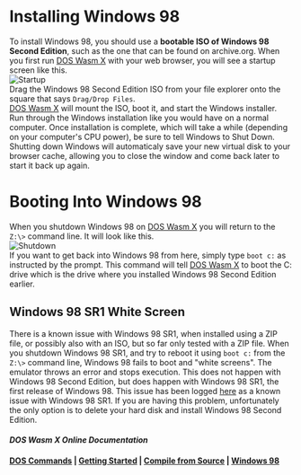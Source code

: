 # Installing Windows 98
To install Windows 98, you should use a __bootable ISO of Windows 98 Second Edition__, such as the one that can be found on archive.org.
When you first run [DOS Wasm X](https://github.com/nbarkhina/DosWasmX) with your web browser, you will see a startup screen like this.<br/>
![Startup](https://nbarkhina.github.io/DosWasmX/win98-01-start.png)<br/>
Drag the Windows 98 Second Edition ISO from your file explorer onto the square that says `Drag/Drop Files`.<br/>
[DOS Wasm X](https://github.com/nbarkhina/DosWasmX) will mount the ISO, boot it, and start the Windows installer.<br/>
Run through the Windows installation like you would have on a normal computer.
Once installation is complete, which will take a while (depending on your computer's CPU power), be sure to tell Windows to Shut Down.
Shutting down Windows will automaticaly save your new virtual disk to your browser cache, allowing you to close the window and come back later to start it back up again.
# Booting Into Windows 98
When you shutdown Windows 98 on [DOS Wasm X](https://github.com/nbarkhina/DosWasmX) you will return to the `Z:\>` command line.
It will look like this.<br/>
![Shutdown](https://nbarkhina.github.io/DosWasmX/win98-02-shutdown.png)<br/>
If you want to get back into Windows 98 from here, simply type `boot c:` as instructed by the prompt.
This command will tell [DOS Wasm X](https://github.com/nbarkhina/DosWasmX) to boot the C: drive which is the drive where you installed Windows 98 Second Edition earlier.
## Windows 98 SR1 White Screen
There is a known issue with Windows 98 SR1, when installed using a ZIP file, or possibly also with an ISO, but so far only tested with a ZIP file.
When you shutdown Windows 98 SR1, and try to reboot it using `boot c:` from the `Z:\>` command line, Windows 98 fails to boot and "white screens".
The emulator throws an error and stops execution.
This does not happen with Windows 98 Second Edition, but does happen with Windows 98 SR1, the first release of Windows 98.
This issue has been logged [here](https://github.com/nbarkhina/DosWasmX/issues/2) as a known issue with Windows 98 SR1.
If you are having this problem, unfortunately the only option is to delete your hard disk and install Windows 98 Second Edition.
#### _DOS Wasm X Online Documentation_
#### [DOS Commands](https://nbarkhina.github.io/DosWasmX/dos-commands) | [Getting Started](https://nbarkhina.github.io/DosWasmX) | [Compile from Source](https://nbarkhina.github.io/DosWasmX/compile-from-source) | [Windows 98](https://nbarkhina.github.io/DosWasmX/windows-98)